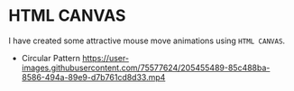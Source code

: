 # HTML CANVAS

I have created some attractive mouse move animations using `HTML CANVAS`.

 - Circular Pattern 
    https://user-images.githubusercontent.com/75577624/205455489-85c488ba-8586-494a-89e9-d7b761cd8d33.mp4

